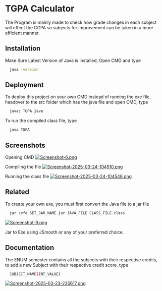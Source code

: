 
# TGPA Calculator

The Program is mainly made to check how grade changes in each subject will effect the CGPA so subjects for improvement can be taken in a more efficient manner.



## Installation

Make Sure Latest Version of Java is installed, Open CMD and type

```bash
  java -version
```
    
## Deployment

To deploy this project on your own CMD instead of running the exe file, headover to the src folder which has the java file and open CMD, type
```bash
  javac TGPA.java
```
To run the compiled class file, type
```bash
  java TGPA
```

## Screenshots
Opening CMD
[![Screenshot-6.png](https://i.postimg.cc/9Qh2S5L6/Screenshot-6.png)](https://postimg.cc/D8BRJDk6)

Compiling the file
[![Screenshot-2025-03-24-104510.png](https://i.postimg.cc/kXgBL4pP/Screenshot-2025-03-24-104510.png)](https://postimg.cc/kDLJbnCT)

Running the class file
[![Screenshot-2025-03-24-104548.png](https://i.postimg.cc/3xyWJqhL/Screenshot-2025-03-24-104548.png)](https://postimg.cc/FY4hTD7c)
## Related

To create your own exe, you must first convert the Java file to a jar file
```bash
  jar cvfe SET_JAR_NAME.jar JAVA_FILE CLASS_FILE.class
```
[![Screenshot-9.png](https://i.postimg.cc/kXv0GjN8/Screenshot-9.png)](https://postimg.cc/jLCgk4Fd)

Jar to Exe using JSmooth or any of your preferred choice.


## Documentation

The ENUM semester contains all the subjects with their respective credits, to add a new Subject with their respective credit score, type
```bash
  SUBJECT_NAME(INT_VALUE)
```
[![Screenshot-2025-03-23-235617.png](https://i.postimg.cc/s2hVxkVm/Screenshot-2025-03-23-235617.png)](https://postimg.cc/wt9KbbRR)

